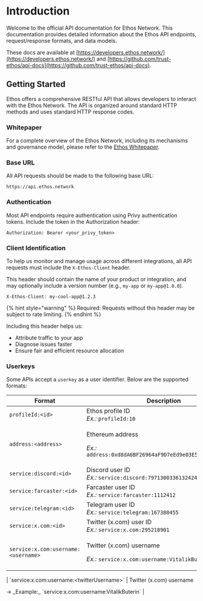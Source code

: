 # Introduction

Welcome to the official API documentation for Ethos Network. This documentation provides detailed information about the Ethos API endpoints, request/response formats, and data models.

These docs are available at [https://developers.ethos.network/](https://developers.ethos.network/) and [https://github.com/trust-ethos/api-docs](https://github.com/trust-ethos/api-docs).

## Getting Started

Ethos offers a comprehensive RESTful API that allows developers to interact with the Ethos Network. The API is organized around standard HTTP methods and uses standard HTTP response codes.

### Whitepaper

For a complete overview of the Ethos Network, including its mechanisms and governance model, please refer to the [Ethos Whitepaper](https://whitepaper.ethos.network).

### Base URL

All API requests should be made to the following base URL:

```
https://api.ethos.network
```

### Authentication

Most API endpoints require authentication using Privy authentication tokens. Include the token in the Authorization header:

```
Authorization: Bearer <your_privy_token>
```

### Client Identification

To help us monitor and manage usage across different integrations, all API requests must include the `X-Ethos-Client` header.

This header should contain the name of your product or integration, and may optionally include a version number (e.g., `my-app` or `my-app@1.0.0`).

```http
X-Ethos-Client: my-cool-app@1.2.3
```

{% hint style="warning" %}
Required: Requests without this header may be subject to rate limiting.
{% endhint %}

Including this header helps us:

* Attribute traffic to your app
* Diagnose issues faster
* Ensure fair and efficient resource allocation

### Userkeys

Some APIs accept a `userkey` as a user identifier. Below are the supported formats:

<table><thead><tr><th width="325.59375">Format</th><th>Description</th></tr></thead><tbody><tr><td><code>profileId:&#x3C;id></code></td><td>Ethos profile ID<br><em>Ex.:</em> <code>profileId:10</code></td></tr><tr><td><code>address:&#x3C;address></code></td><td><p>Ethereum address  </p><p><em>Ex.:</em> <code>address:0xd8dA6BF26964aF9D7eEd9e03E53415D37aA96045</code></p></td></tr><tr><td><code>service:discord:&#x3C;id></code></td><td>Discord user ID<br><em>Ex.:</em> <code>service:discord:797130033613242441</code></td></tr><tr><td><code>service:farcaster:&#x3C;id></code></td><td>Farcaster user ID<br><em>Ex.:</em> <code>service:farcaster:1112412</code></td></tr><tr><td><code>service:telegram:&#x3C;id></code></td><td>Telegram user ID<br><em>Ex.:</em> <code>service:telegram:167380455</code></td></tr><tr><td><code>service:x.com:&#x3C;id></code></td><td>Twitter (x.com) user ID<br><em>Ex.:</em> <code>service:x.com:295218901</code></td></tr><tr><td><code>service:x.com:username:&#x3C;username></code></td><td><p>Twitter (x.com) username</p><p><em>Ex.:</em> <code>service:x.com:username:VitalikButerin</code></p></td></tr></tbody></table>









\| \`service:x.com:username:\<twitterUsername>\` | Twitter (x.com) username &#x20;

→ \_Example:\_ \`service:x.com:username:VitalikButerin\` |
